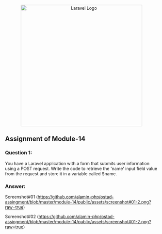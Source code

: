 <p align="center"><a href="https://laravel.com" target="_blank"><img src="https://raw.githubusercontent.com/laravel/art/master/logo-lockup/5%20SVG/2%20CMYK/1%20Full%20Color/laravel-logolockup-cmyk-red.svg" width="400" alt="Laravel Logo"></a></p>

## Assignment of Module-14
### Question 1:
You have a Laravel application with a form that submits user information using a POST request. Write the code to retrieve the 'name' input field value from the request and store it in a variable called $name.
### Answer:
Screenshot#01
(https://github.com/alamin-php/ostad-assingment/blob/master/module-14/public/assets/screenshot#01-2.png?raw=true)

Screenshot#02
(https://github.com/alamin-php/ostad-assingment/blob/master/module-14/public/assets/screenshot#01-2.png?raw=true)
